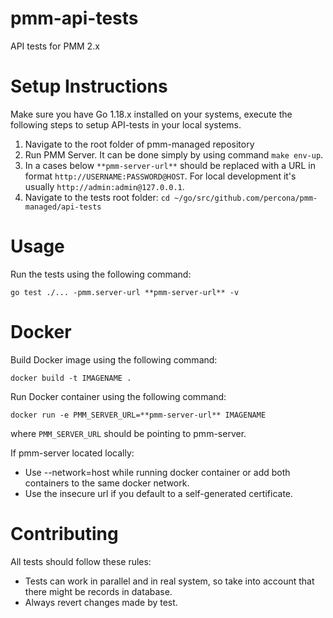 # pmm-api-tests

API tests for PMM 2.x

# Setup Instructions

Make sure you have Go 1.18.x installed on your systems, execute the following steps
to setup API-tests in your local systems.

1. Navigate to the root folder of pmm-managed repository
2. Run PMM Server. It can be done simply by using command `make env-up`.
3. In a cases below `**pmm-server-url**` should be replaced with a URL in format `http://USERNAME:PASSWORD@HOST`. For local development it's usually `http://admin:admin@127.0.0.1`.
4. Navigate to the tests root folder: `cd ~/go/src/github.com/percona/pmm-managed/api-tests`

# Usage

Run the tests using the following command:

```
go test ./... -pmm.server-url **pmm-server-url** -v
```

# Docker

Build Docker image using the following command:

```
docker build -t IMAGENAME .
```

Run Docker container using the following command:

```
docker run -e PMM_SERVER_URL=**pmm-server-url** IMAGENAME
```

where `PMM_SERVER_URL` should be pointing to pmm-server.

If pmm-server located locally:

- Use --network=host while running docker container or add both containers to the same docker network.
- Use the insecure url if you default to a self-generated certificate.

# Contributing

All tests should follow these rules:

- Tests can work in parallel and in real system, so take into account that there might be records in database.
- Always revert changes made by test.
